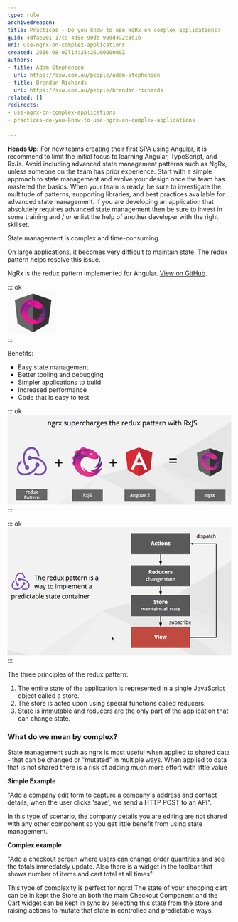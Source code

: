 ```yaml
---
type: rule
archivedreason: 
title: Practices - Do you know to use NgRx on complex applications?
guid: 4dfae201-17ca-4d5e-90de-90dd492c3e1b
uri: use-ngrx-on-complex-applications
created: 2016-08-02T14:25:26.0000000Z
authors:
- title: Adam Stephensen
  url: https://ssw.com.au/people/adam-stephensen
- title: Brendan Richards
  url: https://ssw.com.au/people/brendan-richards
related: []
redirects:
- use-ngrx-on-complex-applications
- practices-do-you-know-to-use-ngrx-on-complex-applications

---
```


**Heads Up:** For new teams creating their first SPA using Angular, it is recommend to limit the initial focus to learning Angular, TypeScript, and RxJs. Avoid including advanced state management patterns such as NgRx, unless someone on the team has prior experience. Start with a simple approach to state management and evolve your design once the team has mastered the basics. When your team is ready, be sure to investigate the multitude of patterns, supporting libraries, and best practices available for advanced state management. If you are developing an application that absolutely requires advanced state management then be sure to invest in some training and / or enlist the help of another developer with the right skillset.

State management is complex and time-consuming.

On large applications, it becomes very difficult to maintain state. The redux pattern helps resolve this issue.


NgRx is the redux pattern implemented for Angular.        [View on GitHub](https://github.com/ngrx).


<!--endintro-->


::: ok  
![Figure: NgRx supercharges the redux pattern with RxJS](ngrx.png)  
:::

Benefits:

* Easy state management
* Better tooling and debugging
* Simpler applications to build
* Increased performance
* Code that is easy to test



::: ok  
![Figure: NgRx supercharges the redux pattern with RxJS](img1.png)  
:::


::: ok  
![Figure: The redux pattern is a way to implement a predictable state container](img2.png)  
:::

The three principles of the redux pattern:

1. The entire state of the application is represented in a single JavaScript object called a store.
2. The store is acted upon using special functions called reducers.
3. State is immutable and reducers are the only part of the application that can change state.


### What do we mean by complex?


State management such as ngrx is most useful when applied to shared data  - that can be changed or "mutated" in multiple ways. When applied to data that is not shared there is a risk of adding much more effort with little value

**Simple Example**

"Add a company edit form to capture a company's address and contact details, when the user clicks 'save', we send a HTTP POST to an API". 

In this type of scenario, the company details you are editing are not shared with any other component so you get little benefit from using state management.

**Complex example**

"Add a checkout screen where users can change order quantities and see the totals immedately update. Also there is a widget in the toolbar that shows number of items and cart total at all times"

This type of complexity is perfect for ngrx! The state of your shopping cart can be in kept the Store an both the main Checkout Component and the Cart widget can be kept in sync by selecting this state from the store and raising actions to mutate that state in controlled and predictable ways.
